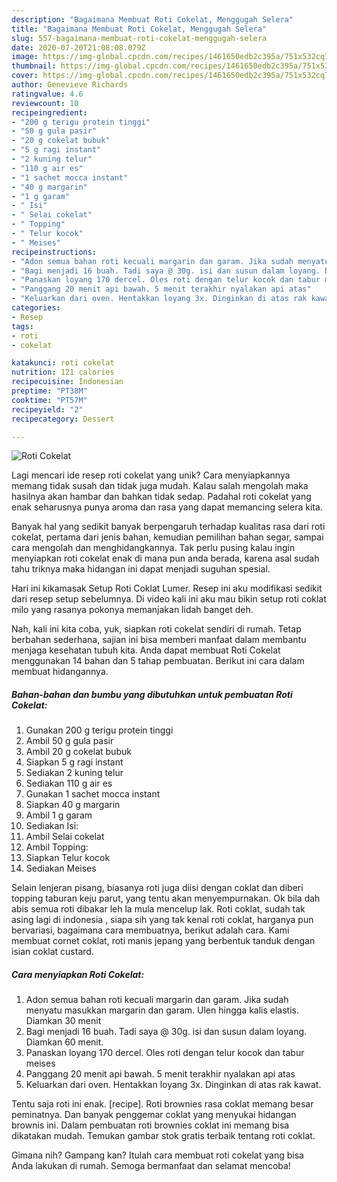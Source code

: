 ```yaml
---
description: "Bagaimana Membuat Roti Cokelat, Menggugah Selera"
title: "Bagaimana Membuat Roti Cokelat, Menggugah Selera"
slug: 557-bagaimana-membuat-roti-cokelat-menggugah-selera
date: 2020-07-20T21:08:08.079Z
image: https://img-global.cpcdn.com/recipes/1461650edb2c395a/751x532cq70/roti-cokelat-foto-resep-utama.jpg
thumbnail: https://img-global.cpcdn.com/recipes/1461650edb2c395a/751x532cq70/roti-cokelat-foto-resep-utama.jpg
cover: https://img-global.cpcdn.com/recipes/1461650edb2c395a/751x532cq70/roti-cokelat-foto-resep-utama.jpg
author: Genevieve Richards
ratingvalue: 4.6
reviewcount: 10
recipeingredient:
- "200 g terigu protein tinggi"
- "50 g gula pasir"
- "20 g cokelat bubuk"
- "5 g ragi instant"
- "2 kuning telur"
- "110 g air es"
- "1 sachet mocca instant"
- "40 g margarin"
- "1 g garam"
- " Isi"
- " Selai cokelat"
- " Topping"
- " Telur kocok"
- " Meises"
recipeinstructions:
- "Adon semua bahan roti kecuali margarin dan garam. Jika sudah menyatu masukkan margarin dan garam. Ulen hingga kalis elastis. Diamkan 30 menit"
- "Bagi menjadi 16 buah. Tadi saya @ 30g. isi dan susun dalam loyang. Diamkan 60 menit."
- "Panaskan loyang 170 dercel. Oles roti dengan telur kocok dan tabur meises"
- "Panggang 20 menit api bawah. 5 menit terakhir nyalakan api atas"
- "Keluarkan dari oven. Hentakkan loyang 3x. Dinginkan di atas rak kawat."
categories:
- Resep
tags:
- roti
- cokelat

katakunci: roti cokelat 
nutrition: 121 calories
recipecuisine: Indonesian
preptime: "PT38M"
cooktime: "PT57M"
recipeyield: "2"
recipecategory: Dessert

---
```



![Roti Cokelat](https://img-global.cpcdn.com/recipes/1461650edb2c395a/751x532cq70/roti-cokelat-foto-resep-utama.jpg)

Lagi mencari ide resep roti cokelat yang unik? Cara menyiapkannya memang tidak susah dan tidak juga mudah. Kalau salah mengolah maka hasilnya akan hambar dan bahkan tidak sedap. Padahal roti cokelat yang enak seharusnya punya aroma dan rasa yang dapat memancing selera kita.

Banyak hal yang sedikit banyak berpengaruh terhadap kualitas rasa dari roti cokelat, pertama dari jenis bahan, kemudian pemilihan bahan segar, sampai cara mengolah dan menghidangkannya. Tak perlu pusing kalau ingin menyiapkan roti cokelat enak di mana pun anda berada, karena asal sudah tahu triknya maka hidangan ini dapat menjadi suguhan spesial.

Hari ini kikamasak Setup Roti Coklat Lumer. Resep ini aku modifikasi sedikit dari resep setup sebelumnya. Di video kali ini aku mau bikin setup roti coklat milo yang rasanya pokonya memanjakan lidah banget deh.


Nah, kali ini kita coba, yuk, siapkan roti cokelat sendiri di rumah. Tetap berbahan sederhana, sajian ini bisa memberi manfaat dalam membantu menjaga kesehatan tubuh kita. Anda dapat membuat Roti Cokelat menggunakan 14 bahan dan 5 tahap pembuatan. Berikut ini cara dalam membuat hidangannya.

<!--inarticleads1-->

##### Bahan-bahan dan bumbu yang dibutuhkan untuk pembuatan Roti Cokelat:

1. Gunakan 200 g terigu protein tinggi
1. Ambil 50 g gula pasir
1. Ambil 20 g cokelat bubuk
1. Siapkan 5 g ragi instant
1. Sediakan 2 kuning telur
1. Sediakan 110 g air es
1. Gunakan 1 sachet mocca instant
1. Siapkan 40 g margarin
1. Ambil 1 g garam
1. Sediakan  Isi:
1. Ambil  Selai cokelat
1. Ambil  Topping:
1. Siapkan  Telur kocok
1. Sediakan  Meises


Selain lenjeran pisang, biasanya roti juga diisi dengan coklat dan diberi topping taburan keju parut, yang tentu akan menyempurnakan. Ok bila dah abis semua roti dibakar leh la mula mencelup lak. Roti coklat, sudah tak asing lagi di indonesia , siapa sih yang tak kenal roti coklat, harganya pun bervariasi, bagaimana cara membuatnya, berikut adalah cara. Kami membuat cornet coklat, roti manis jepang yang berbentuk tanduk dengan isian coklat custard. 

<!--inarticleads2-->

##### Cara menyiapkan Roti Cokelat:

1. Adon semua bahan roti kecuali margarin dan garam. Jika sudah menyatu masukkan margarin dan garam. Ulen hingga kalis elastis. Diamkan 30 menit
1. Bagi menjadi 16 buah. Tadi saya @ 30g. isi dan susun dalam loyang. Diamkan 60 menit.
1. Panaskan loyang 170 dercel. Oles roti dengan telur kocok dan tabur meises
1. Panggang 20 menit api bawah. 5 menit terakhir nyalakan api atas
1. Keluarkan dari oven. Hentakkan loyang 3x. Dinginkan di atas rak kawat.


Tentu saja roti ini enak. [recipe]. Roti brownies rasa coklat memang besar peminatnya. Dan banyak penggemar coklat yang menyukai hidangan brownis ini. Dalam pembuatan roti brownies coklat ini memang bisa dikatakan mudah. Temukan gambar stok gratis terbaik tentang roti coklat. 

Gimana nih? Gampang kan? Itulah cara membuat roti cokelat yang bisa Anda lakukan di rumah. Semoga bermanfaat dan selamat mencoba!
